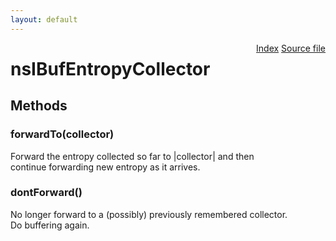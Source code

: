 ```yaml
---
layout: default
---
```

<div class='links' style='float:right'><a href="../index.html">Index</a>
<a href="http://dxr.mozilla.org/mozilla-central/source/security/manager/boot/public/nsIBufEntropyCollector.idl">Source file</a>
</div>

# nsIBufEntropyCollector #

## Methods ##

### forwardTo(collector) ###
  
Forward the entropy collected so far to |collector| and then  
continue forwarding new entropy as it arrives.  
  

### dontForward() ###
  
No longer forward to a (possibly) previously remembered collector.  
Do buffering again.  
  
